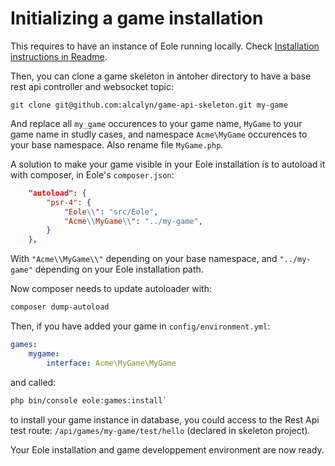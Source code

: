 # Initializing a game installation

This requires to have an instance of Eole running locally.
Check [Installation instructions in Readme](../../README.md).

Then, you can clone a game skeleton in antoher directory
to have a base rest api controller and websocket topic:

```
git clone git@github.com:alcalyn/game-api-skeleton.git my-game
```

And replace all `my_game` occurences to your game name,
`MyGame` to your game name in studly cases,
and namespace `Acme\MyGame` occurences to your base namespace.
Also rename file `MyGame.php`.

A solution to make your game visible in your Eole installation is
to autoload it with composer, in Eole's `composer.json`:

``` json
    "autoload": {
        "psr-4": {
            "Eole\\": "src/Eole",
            "Acme\\MyGame\\": "../my-game",
        }
    },
```

With `"Acme\\MyGame\\"` depending on your base namespace,
and `"../my-game"` depending on your Eole installation path.

Now composer needs to update autoloader with:

``` bash
composer dump-autoload
```

Then, if you have added your game in `config/environment.yml`:

``` yaml
games:
    mygame:
        interface: Acme\MyGame\MyGame
```

and called:

``` bash
php bin/console eole:games:install`
```

to install your game instance in database,
you could access to the Rest Api test route: `/api/games/my-game/test/hello`
(declared in skeleton project).

Your Eole installation and game developpement environment are now ready.
